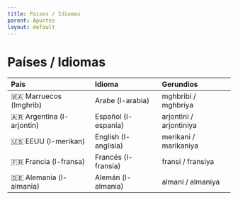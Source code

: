 ```yaml
---
title: Paises / Idiomas
parent: Apuntes
layout: default
---
```


# Países / Idiomas

| País                      | Idioma               | Gerundios               |
|:--------------------------|:---------------------|:---------------------|
| 🇲🇦 Marruecos (lmghrib)    | Arabe (l-arabia)     | mghbribi / mghbriya |
| 🇦🇷 Argentina (l-arjontin) | Español (l-espania)  | arjontini / arjontiniya |
| 🇺🇸 EEUU (l-merikan)       | English (l-anglisia) | merikani / marikaniya |
| 🇫🇷 Francia (l-fransa)    | Francés (l-fransia) | fransi / fransiya |
| 🇩🇪 Alemania (l-almania)  | Alemán (l-almania)  | almani / almaniya |